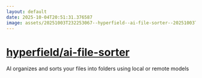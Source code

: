 ```yaml
---
layout: default
date: 2025-10-04T20:51:31.376587
image: assets/20251003T232253067--hyperfield--ai-file-sorter--20251003T232513096--cropped.png
---
```


# [hyperfield/ai-file-sorter](https://github.com/hyperfield/ai-file-sorter)

AI organizes and sorts your files into folders using local or remote models
